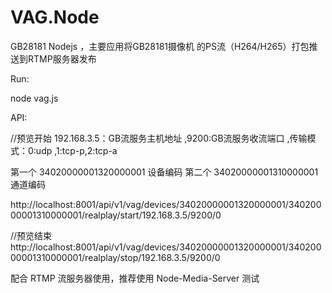 # VAG.Node
GB28181 Nodejs ，主要应用将GB28181摄像机 的PS流（H264/H265）打包推送到RTMP服务器发布

Run:

node vag.js

API:

//预览开始 192.168.3.5：GB流服务主机地址 ,9200:GB流服务收流端口 ,传输模式：0:udp ,1:tcp-p,2:tcp-a

第一个 34020000001320000001 设备编码
第二个 34020000001310000001 通道编码

http://localhost:8001/api/v1/vag/devices/34020000001320000001/34020000001310000001/realplay/start/192.168.3.5/9200/0


//预览结束
http://localhost:8001/api/v1/vag/devices/34020000001320000001/34020000001310000001/realplay/stop/192.168.3.5/9200/0

配合 RTMP 流服务器使用，推荐使用 Node-Media-Server 测试
